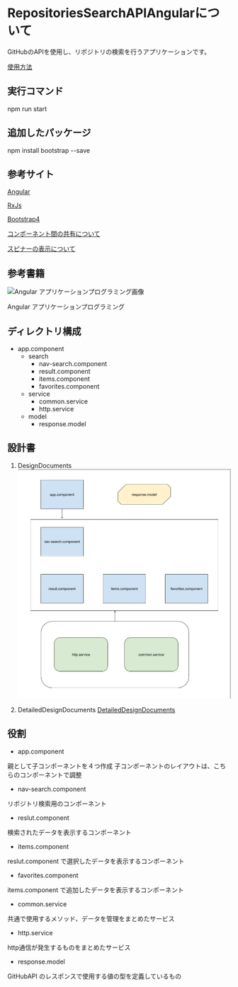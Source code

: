 # RepositoriesSearchAPIAngularについて
GitHubのAPIを使用し、リポジトリの検索を行うアプリケーションです。

[使用方法](src/assets/gif/RepositorySearch.gif)

## 実行コマンド
npm run start

## 追加したパッケージ
npm install bootstrap --save

## 参考サイト
[Angular](https://angular.jp/)

[RxJs](https://rxjs-dev.firebaseapp.com/)

[Bootstrap4](https://getbootstrap.com/)

[コンポーネント間の共有について](https://qiita.com/ksh-fthr/items/e43dd37bff2e51e95a59)

[スピナーの表示について](https://www.l08084.com/entry/2019/09/22/193345)

## 参考書籍
![Angular アプリケーションプログラミング画像](https://wings.msn.to/books/978-4-7741-9130-0/978-4-7741-9130-0.jpg 'Angular アプリケーションプログラミング')

Angular アプリケーションプログラミング

## ディレクトリ構成
- app.component
   - search
      - nav-search.component
      - result.component
      - items.component
      - favorites.component
   - service
      - common.service
      - http.service
   - model
      - response.model

## 設計書

1. DesignDocuments
![DesignDocuments](src/assets/img/DesignDocuments.jpg 'DesignDocuments')

2. DetailedDesignDocuments
[DetailedDesignDocuments](src/assets/img/DetailedDesignDocuments.jpg)

## 役割
- app.component

親として子コンポーネントを４つ作成
子コンポーネントのレイアウトは、こちらのコンポーネントで調整

- nav-search.component

リポジトリ検索用のコンポーネント

- reslut.component

検索されたデータを表示するコンポーネント

- items.component

reslut.component で選択したデータを表示するコンポーネント

- favorites.component

items.component で追加したデータを表示するコンポーネント

- common.service

共通で使用するメソッド、データを管理をまとめたサービス

- http.service

http通信が発生するものをまとめたサービス

- response.model

GitHubAPI のレスポンスで使用する値の型を定義しているもの
